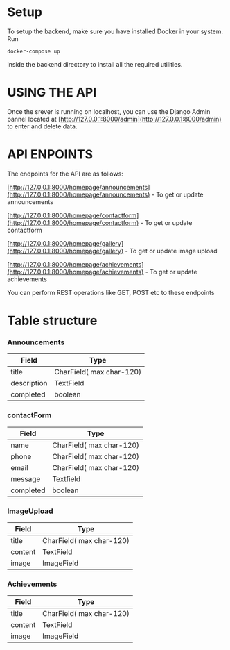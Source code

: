 # Setup

To setup the backend, make sure you have installed Docker in your system.
Run
```
docker-compose up
```
inside the backend directory to install all the required utilities.

# USING THE API

Once the srever is running on localhost, you can use the Django Admin pannel located at [http://127.0.0.1:8000/admin](http://127.0.0.1:8000/admin) to enter and delete data.

# API ENPOINTS
The endpoints for the API are as follows:

[http://127.0.0.1:8000/homepage/announcements](http://127.0.0.1:8000/homepage/announcements) - To get or update announcements 

[http://127.0.0.1:8000/homepage/contactform](http://127.0.0.1:8000/homepage/contactform) - To get or update contactform 

[http://127.0.0.1:8000/homepage/gallery](http://127.0.0.1:8000/homepage/gallery) - To get or update image upload

[http://127.0.0.1:8000/homepage/achievements](http://127.0.0.1:8000/homepage/achievements) - To get or update achievements

You can perform REST operations like GET, POST etc to these endpoints

# Table structure
### Announcements

| Field       | Type                     |
|-------------|--------------------------|
| title       | CharField( max char-120) |
| description | TextField                |
| completed   | boolean                  |

### contactForm

| Field     | Type                     |
|-----------|--------------------------|
| name      | CharField( max char-120) |
| phone     | CharField( max char-120) |
| email     | CharField( max char-120) |
| message   | Textfield                |
| completed | boolean                  |

### ImageUpload

| Field   | Type                     |
|---------|--------------------------|
| title   | CharField( max char-120) |
| content | TextField                |
| image   | ImageField               |

### Achievements

| Field   | Type                     |
|---------|--------------------------|
| title   | CharField( max char-120) |
| content | TextField                |
| image   | ImageField               |

